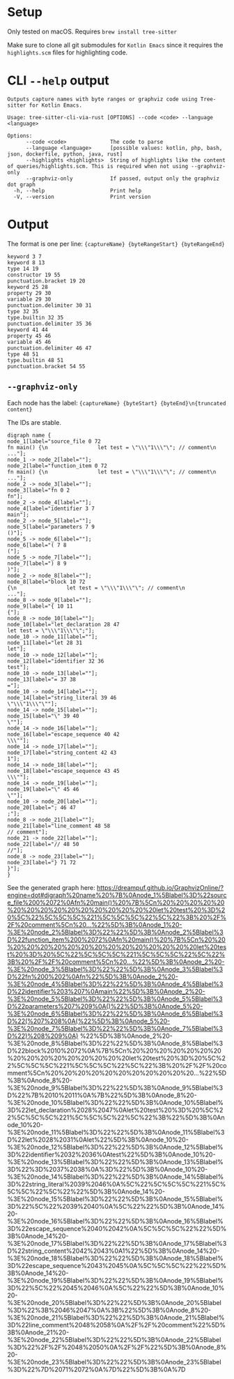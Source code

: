 # Setup

Only tested on macOS. Requires `brew install tree-sitter`

Make sure to clone all git submodules for `Kotlin Emacs` since it requires the `highlights.scm` files for
highlighting code.

# CLI `--help` output

```
Outputs capture names with byte ranges or graphviz code using Tree-sitter for Kotlin Emacs.

Usage: tree-sitter-cli-via-rust [OPTIONS] --code <code> --language <language>

Options:
      --code <code>              The code to parse
      --language <language>      [possible values: kotlin, php, bash, json, dockerfile, python, java, rust]
      --highlights <highlights>  String of highlights like the content of queries/highlights.scm. This is required when not using --graphviz-only
      --graphviz-only            If passed, output only the graphviz dot graph
  -h, --help                     Print help
  -V, --version                  Print version
```

# Output

The format is one per line: `{captureName} {byteRangeStart} {byteRangeEnd}`

```
keyword 3 7
keyword 8 13
type 14 19
constructor 19 55
punctuation.bracket 19 20
keyword 25 28
property 29 30
variable 29 30
punctuation.delimiter 30 31
type 32 35
type.builtin 32 35
punctuation.delimiter 35 36
keyword 41 44
property 45 46
variable 45 46
punctuation.delimiter 46 47
type 48 51
type.builtin 48 51
punctuation.bracket 54 55
```

## `--graphviz-only`

Each node has the label: `{captureName} {byteStart} {byteEnd}\n{truncated content}`

The IDs are stable.

```
digraph name {
node_1[label="source_file 0 72
fn main() {\n                let test = \"\\\"1\\\"\"; // comment\n ..."];
node_1 -> node_2[label=""];
node_2[label="function_item 0 72
fn main() {\n                let test = \"\\\"1\\\"\"; // comment\n ..."];
node_2 -> node_3[label=""];
node_3[label="fn 0 2
fn"];
node_2 -> node_4[label=""];
node_4[label="identifier 3 7
main"];
node_2 -> node_5[label=""];
node_5[label="parameters 7 9
()"];
node_5 -> node_6[label=""];
node_6[label="( 7 8
("];
node_5 -> node_7[label=""];
node_7[label=") 8 9
)"];
node_2 -> node_8[label=""];
node_8[label="block 10 72
{\n                let test = \"\\\"1\\\"\"; // comment\n           ..."];
node_8 -> node_9[label=""];
node_9[label="{ 10 11
{"];
node_8 -> node_10[label=""];
node_10[label="let_declaration 28 47
let test = \"\\\"1\\\"\";"];
node_10 -> node_11[label=""];
node_11[label="let 28 31
let"];
node_10 -> node_12[label=""];
node_12[label="identifier 32 36
test"];
node_10 -> node_13[label=""];
node_13[label="= 37 38
="];
node_10 -> node_14[label=""];
node_14[label="string_literal 39 46
\"\\\"1\\\"\""];
node_14 -> node_15[label=""];
node_15[label="\" 39 40
\""];
node_14 -> node_16[label=""];
node_16[label="escape_sequence 40 42
\\\""];
node_14 -> node_17[label=""];
node_17[label="string_content 42 43
1"];
node_14 -> node_18[label=""];
node_18[label="escape_sequence 43 45
\\\""];
node_14 -> node_19[label=""];
node_19[label="\" 45 46
\""];
node_10 -> node_20[label=""];
node_20[label="; 46 47
;"];
node_8 -> node_21[label=""];
node_21[label="line_comment 48 58
// comment"];
node_21 -> node_22[label=""];
node_22[label="// 48 50
//"];
node_8 -> node_23[label=""];
node_23[label="} 71 72
}"];
}
```

See the generated graph here:
https://dreampuf.github.io/GraphvizOnline/?engine=dot#digraph%20name%20%7B%0Anode_1%5Blabel%3D%22source_file%200%2072%0Afn%20main()%20%7B%5Cn%20%20%20%20%20%20%20%20%20%20%20%20%20%20%20%20let%20test%20%3D%20%5C%22%5C%5C%5C%221%5C%5C%5C%22%5C%22%3B%20%2F%2F%20comment%5Cn%20...%22%5D%3B%0Anode_1%20-%3E%20node_2%5Blabel%3D%22%22%5D%3B%0Anode_2%5Blabel%3D%22function_item%200%2072%0Afn%20main()%20%7B%5Cn%20%20%20%20%20%20%20%20%20%20%20%20%20%20%20%20let%20test%20%3D%20%5C%22%5C%5C%5C%221%5C%5C%5C%22%5C%22%3B%20%2F%2F%20comment%5Cn%20...%22%5D%3B%0Anode_2%20-%3E%20node_3%5Blabel%3D%22%22%5D%3B%0Anode_3%5Blabel%3D%22fn%200%202%0Afn%22%5D%3B%0Anode_2%20-%3E%20node_4%5Blabel%3D%22%22%5D%3B%0Anode_4%5Blabel%3D%22identifier%203%207%0Amain%22%5D%3B%0Anode_2%20-%3E%20node_5%5Blabel%3D%22%22%5D%3B%0Anode_5%5Blabel%3D%22parameters%207%209%0A()%22%5D%3B%0Anode_5%20-%3E%20node_6%5Blabel%3D%22%22%5D%3B%0Anode_6%5Blabel%3D%22(%207%208%0A(%22%5D%3B%0Anode_5%20-%3E%20node_7%5Blabel%3D%22%22%5D%3B%0Anode_7%5Blabel%3D%22)%208%209%0A)
%22%5D%3B%0Anode_2%20-%3E%20node_8%5Blabel%3D%22%22%5D%3B%0Anode_8%5Blabel%3D%22block%2010%2072%0A%7B%5Cn%20%20%20%20%20%20%20%20%20%20%20%20%20%20%20%20let%20test%20%3D%20%5C%22%5C%5C%5C%221%5C%5C%5C%22%5C%22%3B%20%2F%2F%20comment%5Cn%20%20%20%20%20%20%20%20%20%20%20...%22%5D%3B%0Anode_8%20-%3E%20node_9%5Blabel%3D%22%22%5D%3B%0Anode_9%5Blabel%3D%22%7B%2010%2011%0A%7B%22%5D%3B%0Anode_8%20-%3E%20node_10%5Blabel%3D%22%22%5D%3B%0Anode_10%5Blabel%3D%22let_declaration%2028%2047%0Alet%20test%20%3D%20%5C%22%5C%5C%5C%221%5C%5C%5C%22%5C%22%3B%22%5D%3B%0Anode_10%20-%3E%20node_11%5Blabel%3D%22%22%5D%3B%0Anode_11%5Blabel%3D%22let%2028%2031%0Alet%22%5D%3B%0Anode_10%20-%3E%20node_12%5Blabel%3D%22%22%5D%3B%0Anode_12%5Blabel%3D%22identifier%2032%2036%0Atest%22%5D%3B%0Anode_10%20-%3E%20node_13%5Blabel%3D%22%22%5D%3B%0Anode_13%5Blabel%3D%22%3D%2037%2038%0A%3D%22%5D%3B%0Anode_10%20-%3E%20node_14%5Blabel%3D%22%22%5D%3B%0Anode_14%5Blabel%3D%22string_literal%2039%2046%0A%5C%22%5C%5C%5C%221%5C%5C%5C%22%5C%22%22%5D%3B%0Anode_14%20-%3E%20node_15%5Blabel%3D%22%22%5D%3B%0Anode_15%5Blabel%3D%22%5C%22%2039%2040%0A%5C%22%22%5D%3B%0Anode_14%20-%3E%20node_16%5Blabel%3D%22%22%5D%3B%0Anode_16%5Blabel%3D%22escape_sequence%2040%2042%0A%5C%5C%5C%22%22%5D%3B%0Anode_14%20-%3E%20node_17%5Blabel%3D%22%22%5D%3B%0Anode_17%5Blabel%3D%22string_content%2042%2043%0A1%22%5D%3B%0Anode_14%20-%3E%20node_18%5Blabel%3D%22%22%5D%3B%0Anode_18%5Blabel%3D%22escape_sequence%2043%2045%0A%5C%5C%5C%22%22%5D%3B%0Anode_14%20-%3E%20node_19%5Blabel%3D%22%22%5D%3B%0Anode_19%5Blabel%3D%22%5C%22%2045%2046%0A%5C%22%22%5D%3B%0Anode_10%20-%3E%20node_20%5Blabel%3D%22%22%5D%3B%0Anode_20%5Blabel%3D%22%3B%2046%2047%0A%3B%22%5D%3B%0Anode_8%20-%3E%20node_21%5Blabel%3D%22%22%5D%3B%0Anode_21%5Blabel%3D%22line_comment%2048%2058%0A%2F%2F%20comment%22%5D%3B%0Anode_21%20-%3E%20node_22%5Blabel%3D%22%22%5D%3B%0Anode_22%5Blabel%3D%22%2F%2F%2048%2050%0A%2F%2F%22%5D%3B%0Anode_8%20-%3E%20node_23%5Blabel%3D%22%22%5D%3B%0Anode_23%5Blabel%3D%22%7D%2071%2072%0A%7D%22%5D%3B%0A%7D